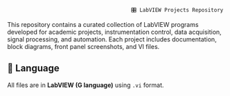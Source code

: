                                             🎛️ LabVIEW Projects Repository
This repository contains a curated collection of LabVIEW programs developed for academic projects, instrumentation control, data acquisition, signal processing, and automation.
Each project includes documentation, block diagrams, front panel screenshots, and VI files.
                                                                 
  

## 🔧 Language

All files are in **LabVIEW (G language)** using `.vi` format.
